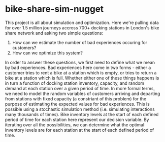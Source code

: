 # bike-share-sim-nugget

This project is all about simulation and optimization. Here we're pulling data for over 1.5 million journeys accross 700+ docking stations in London's bike share network and asking two simple questions: 
1) How can we estimate the number of bad experiences occuring for customers?
2) How can we optimize this system?

In order to answer these questions, we first need to define what we mean by bad experiences. Bad experiences here come in two forms - either a customer tries to rent a bike at a station which is empty, or tries to return a bike at a station which is full. Whether either one of these things happens is in turn a function of docking station inventory,     capacity, and random demand at each station over a given period of time. In more formal terms, we need to model the random variables of customers arriving and departing from stations with fixed capacity (a constriant of this problem) for the purpose of estimating the expected values for bad experiences. This is possible using a stochastic simulation method (i.e. simulating interactions many thousands of times). Bike inventory levels at the start of each defined period of time for each station here represent our decision variable. By iterating over all the possibilities, we can determine what the optimal inventory levels are for each station at the start of each defined period of time.
